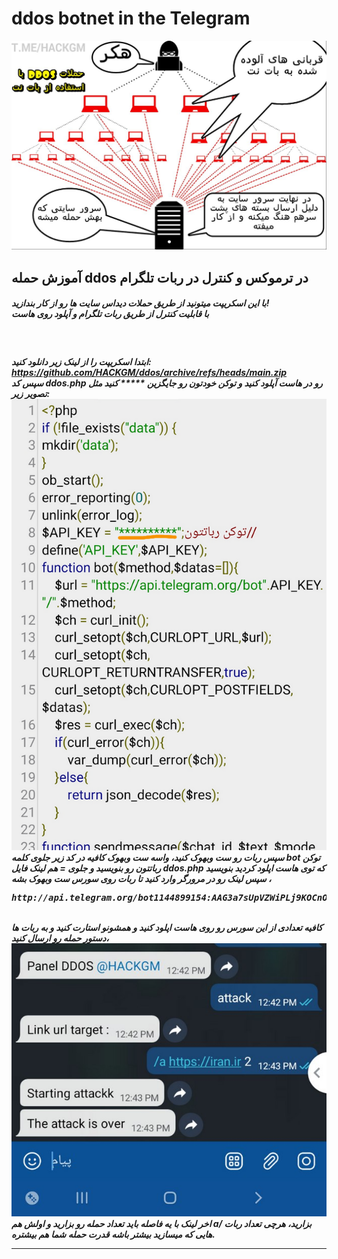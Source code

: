 # ddos botnet in the Telegram
<img src="About.png">
<h2>
آموزش حمله ddos در ترموکس و کنترل در ربات تلگرام
</h2>
<h5> 
با این اسکریپت میتونید از طریق حملات دیداس سایت ها رو از کار بندازید! 
<br>
با قابلیت کنترل از طریق ربات تلگرام و آپلود روی هاست
</h5>
<br>
<h5>
ابتدا اسکریپت را از لینک زیر دانلود کنید:
<br>
<a href="https://github.com/HACKGM/ddos/archive/refs/heads/main.zip">https://github.com/HACKGM/ddos/archive/refs/heads/main.zip</a>
<br>
سپس کد ddos.php رو در هاست آپلود کنید و توکن خودتون رو جایگزین ***** کنید مثل تصویر زیر:

<img src="pic1.png">
<br>
سپس ربات رو ست وبهوک کنید، 
واسه ست وبهوک کافیه در کد زیر جلوی کلمه bot توکن رباتتون رو بنویسید  و جلوی = هم لینک فایل ddos.php که توی هاست اپلود کردید بنویسید ، سپس لینک رو در مرورگر وارد کنید تا ربات روی سورس ست وبهوک بشه 
<br>
<pre>http://api.telegram.org/bot1144899154:AAG3a7sUpVZWiPLj9KOCnOf_oDS-JlVpE/setwebhook?url=https://000webhostapp.com/ddos.php
</pre>
<br>
کافیه تعدادی از این سورس رو روی هاست اپلود کنید و همشونو استارت کنید و به ربات ها دستور حمله رو ارسال کنید،
<br>
<img src="pic2.png">
اخر لینک با یه فاصله باید تعداد حمله رو بزارید و اولش هم a/ بزارید،
هرچی تعداد ربات هایی که میسازید بیشتر باشه قدرت حمله شما هم بیشتره.

________________________
